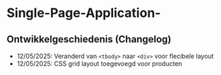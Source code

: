 # Single-Page-Application-





## Ontwikkelgeschiedenis (Changelog)

- 12/05/2025: Veranderd van `<tbody>` naar `<div>` voor flecibele layout
- 12/05/2025: CSS grid layout toegevoegd voor producten

